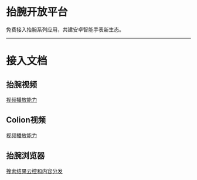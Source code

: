 # 抬腕开放平台
免费接入抬腕系列应用，共建安卓智能手表新生态。

***

# 接入文档
## 抬腕视频
[视频播放能力](dev/media.md)
## Colion视频
[视频播放能力](dev/media.md)
## 抬腕浏览器
[搜索结果云控和内容分发](dev/browser.md)
